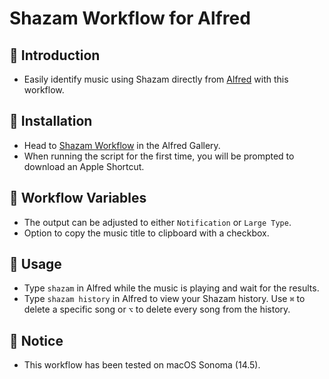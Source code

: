 # Shazam Workflow for Alfred

## 🤔 Introduction

- Easily identify music using Shazam directly from [Alfred](https://www.alfredapp.com/) with this workflow.

## 🚀 Installation

- Head to [Shazam Workflow](https://alfred.app/workflows/svenko99/shazam/) in the Alfred Gallery.
- When running the script for the first time, you will be prompted to download an Apple Shortcut.

## 🔧 Workflow Variables

- The output can be adjusted to either `Notification` or `Large Type`.
- Option to copy the music title to clipboard with a checkbox.

## 🔄 Usage

- Type `shazam` in Alfred while the music is playing and wait for the results.
- Type `shazam history` in Alfred to view your Shazam history. Use `⌘` to delete a specific song or `⌥` to delete every song from the history.

## 📝 Notice

- This workflow has been tested on macOS Sonoma (14.5).

